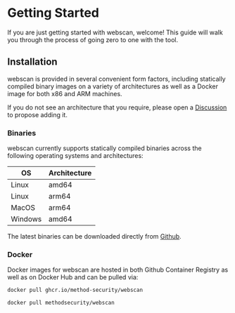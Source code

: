 # Getting Started

If you are just getting started with webscan, welcome! This guide will walk you through the process of going zero to one with the tool.

## Installation

webscan is provided in several convenient form factors, including statically compiled binary images on a variety of architectures as well as a Docker image for both x86 and ARM machines.

If you do not see an architecture that you require, please open a [Discussion](https://method-security.github.io/community/contribute/discussions.html) to propose adding it.

### Binaries

webscan currently supports statically compiled binaries across the following operating systems and architectures:

| OS      | Architecture |
| ------- | ------------ |
| Linux   | amd64        |
| Linux   | arm64        |
| MacOS   | arm64        |
| Windows | amd64        |

The latest binaries can be downloaded directly from [Github](https://github.com/Method-Security/webscan/releases/latest).

### Docker

Docker images for webscan are hosted in both Github Container Registry as well as on Docker Hub and can be pulled via:

```bash
docker pull ghcr.io/method-security/webscan
```

```bash
docker pull methodsecurity/webscan
```
